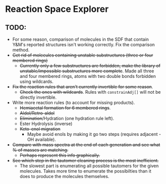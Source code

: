 # Reaction Space Explorer

## TODO:
* For some reason, comparison of molecules in the SDF that contain Y&M's reported structures isn't working correctly. Fix the comparison method.
* ~~Get rid of molecules containing unstable substructures (three or four membered rings)~~
    * ~~Currently only a few substructures are forbidden, make the library of unstable/impossible substructures more complete~~. Made all three and four membered rings, atoms with two double bonds forbidden using wildcards.
* ~~Fix the reaction rules that aren't currently invertible for some reason~~.
    * ~~Check the ones with wildcards~~. Rules with ```constrainAdj[]``` will not be directly invertible.
* Write more reaction rules (to account for missing products).
    * ~~Hemiacetal formation for 6 membered rings~~.
    * ~~Aldol/Retro-aldol~~
    * ~~Elimination~~/Hydration (one hydration rule left).
    * Ester Hydrolysis (inverse)
    * ~~Keto-enol migration~~
        * Maybe avoid enols by making it go two steps (requires adjacent -OH available).
* ~~Compare with mass spectra at the end of each generation and see what % of masses are matching.~~
    * ~~Perhaps represent this info graphically.~~
* ~~See which step in the tautomer cleaning process is the most inefficient.~~
    * The slowest part is enumerating all possible tautomers for the given molecules. Takes more time to enumerate the possibilties than it does to produce the molecules themselves.
